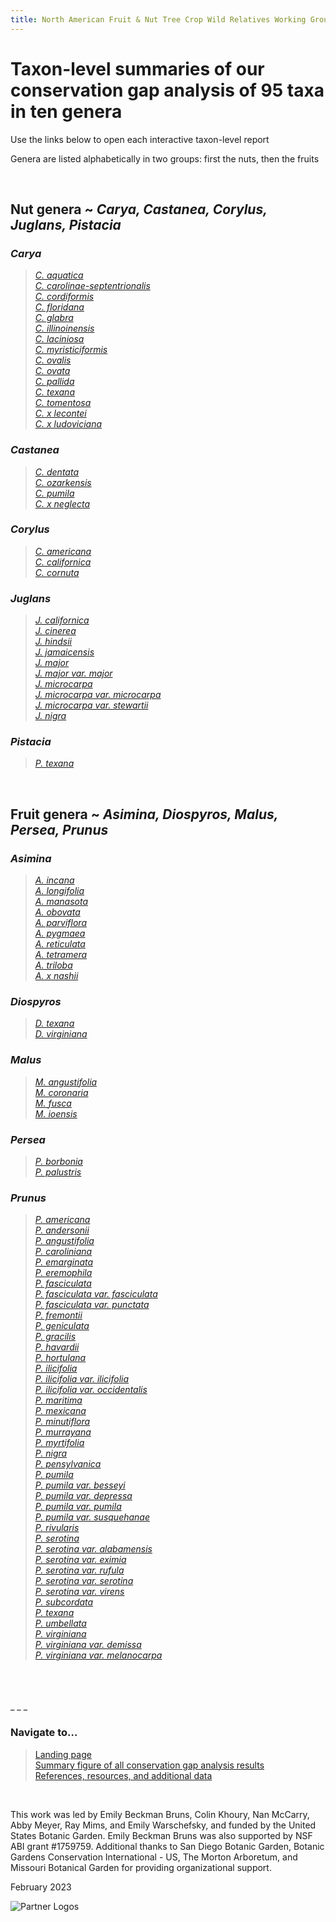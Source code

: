 ```yaml
---
title: North American Fruit & Nut Tree Crop Wild Relatives Working Group
---
```

<!-- Google tag (gtag.js) -->
<script async src="https://www.googletagmanager.com/gtag/js?id=G-HC36QREGFE"></script>
<script>
  window.dataLayer = window.dataLayer || [];
  function gtag(){dataLayer.push(arguments);}
  gtag('js', new Date());

  gtag('config', 'G-HC36QREGFE');
</script>

# Taxon-level summaries of our conservation gap analysis of 95 taxa in ten genera

Use the links below to open each interactive taxon-level report

Genera are listed alphabetically in two groups: first the nuts, then the fruits

<br>

## **Nut genera** ~ *Carya, Castanea, Corylus, Juglans, Pistacia* 

### *Carya*

><a href="https://NorthAmericanFruitNutTreeCWR.github.io/taxon-summaries/Carya_aquatica_SummaryReport.html" target="_blank">*C. aquatica*</a><br>
 <a href="https://NorthAmericanFruitNutTreeCWR.github.io/taxon-summaries/Carya_carolinae-septentrionalis_SummaryReport.html" target="_blank">*C. carolinae-septentrionalis*</a><br>
 <a href="https://NorthAmericanFruitNutTreeCWR.github.io/taxon-summaries/Carya_cordiformis_SummaryReport.html" target="_blank">*C. cordiformis*</a><br>
 <a href="https://NorthAmericanFruitNutTreeCWR.github.io/taxon-summaries/Carya_floridana_SummaryReport.html" target="_blank">*C. floridana*</a><br>
 <a href="https://NorthAmericanFruitNutTreeCWR.github.io/taxon-summaries/Carya_glabra_SummaryReport.html" target="_blank">*C. glabra*</a><br>
 <a href="https://NorthAmericanFruitNutTreeCWR.github.io/taxon-summaries/Carya_illinoinensis_SummaryReport.html" target="_blank">*C. illinoinensis*</a><br>
 <a href="https://NorthAmericanFruitNutTreeCWR.github.io/taxon-summaries/Carya_laciniosa_SummaryReport.html" target="_blank">*C. laciniosa*</a><br>
 <a href="https://NorthAmericanFruitNutTreeCWR.github.io/taxon-summaries/Carya_myristiciformis_SummaryReport.html" target="_blank">*C. myristiciformis*</a><br>
 <a href="https://NorthAmericanFruitNutTreeCWR.github.io/taxon-summaries/Carya_ovalis_SummaryReport.html" target="_blank">*C. ovalis*</a><br>
 <a href="https://NorthAmericanFruitNutTreeCWR.github.io/taxon-summaries/Carya_ovata_SummaryReport.html" target="_blank">*C. ovata*</a><br>
 <a href="https://NorthAmericanFruitNutTreeCWR.github.io/taxon-summaries/Carya_pallida_SummaryReport.html" target="_blank">*C. pallida*</a><br>
 <a href="https://NorthAmericanFruitNutTreeCWR.github.io/taxon-summaries/Carya_texana_SummaryReport.html" target="_blank">*C. texana*</a><br>
 <a href="https://NorthAmericanFruitNutTreeCWR.github.io/taxon-summaries/Carya_tomentosa_SummaryReport.html" target="_blank">*C. tomentosa*</a><br>
 <a href="https://NorthAmericanFruitNutTreeCWR.github.io/taxon-summaries/Carya_x_lecontei_SummaryReport.html" target="_blank">*C. x lecontei*</a><br>
 <a href="https://NorthAmericanFruitNutTreeCWR.github.io/taxon-summaries/Carya_x_ludoviciana_SummaryReport.html" target="_blank">*C. x ludoviciana*</a>
 
### *Castanea*

><a href="https://NorthAmericanFruitNutTreeCWR.github.io/taxon-summaries/Castanea_dentata_SummaryReport.html" target="_blank">*C. dentata*</a><br>
 <a href="https://NorthAmericanFruitNutTreeCWR.github.io/taxon-summaries/Castanea_ozarkensis_SummaryReport.html" target="_blank">*C. ozarkensis*</a><br>
 <a href="https://NorthAmericanFruitNutTreeCWR.github.io/taxon-summaries/Castanea_pumila_SummaryReport.html" target="_blank">*C. pumila*</a><br>
 <a href="https://NorthAmericanFruitNutTreeCWR.github.io/taxon-summaries/Castanea_x_neglecta_SummaryReport.html" target="_blank">*C. x neglecta*</a>
   
### *Corylus*

><a href="https://NorthAmericanFruitNutTreeCWR.github.io/taxon-summaries/Corylus_americana_SummaryReport.html" target="_blank">*C. americana*</a><br>
 <a href="https://NorthAmericanFruitNutTreeCWR.github.io/taxon-summaries/Corylus_californica_SummaryReport.html" target="_blank">*C. californica*</a><br>
 <a href="https://NorthAmericanFruitNutTreeCWR.github.io/taxon-summaries/Corylus_cornuta_SummaryReport.html" target="_blank">*C. cornuta*</a>

### *Juglans*

><a href="https://NorthAmericanFruitNutTreeCWR.github.io/taxon-summaries/Juglans_californica_SummaryReport.html" target="_blank">*J. californica*</a><br>
 <a href="https://NorthAmericanFruitNutTreeCWR.github.io/taxon-summaries/Juglans_cinerea_SummaryReport.html" target="_blank">*J. cinerea*</a><br>
 <a href="https://NorthAmericanFruitNutTreeCWR.github.io/taxon-summaries/Juglans_hindsii_SummaryReport.html" target="_blank">*J. hindsii*</a><br>
 <a href="https://NorthAmericanFruitNutTreeCWR.github.io/taxon-summaries/Juglans_jamaicensis_SummaryReport.html" target="_blank">*J. jamaicensis*</a><br>
 <a href="https://NorthAmericanFruitNutTreeCWR.github.io/taxon-summaries/Juglans_major_SummaryReport.html" target="_blank">*J. major*</a><br>
 <a href="https://NorthAmericanFruitNutTreeCWR.github.io/taxon-summaries/Juglans_major_var._major_SummaryReport.html" target="_blank">*J. major var. major*</a><br>
 <a href="https://NorthAmericanFruitNutTreeCWR.github.io/taxon-summaries/Juglans_microcarpa_SummaryReport.html" target="_blank">*J. microcarpa*</a><br>
 <a href="https://NorthAmericanFruitNutTreeCWR.github.io/taxon-summaries/Juglans_microcarpa_var._microcarpa_SummaryReport.html" target="_blank">*J. microcarpa var. microcarpa*</a><br>
 <a href="https://NorthAmericanFruitNutTreeCWR.github.io/taxon-summaries/Juglans_microcarpa_var._stewartii_SummaryReport.html" target="_blank">*J. microcarpa var. stewartii*</a><br>
 <a href="https://NorthAmericanFruitNutTreeCWR.github.io/taxon-summaries/Juglans_nigra_SummaryReport.html" target="_blank">*J. nigra*</a>
 
### *Pistacia*

><a href="https://NorthAmericanFruitNutTreeCWR.github.io/taxon-summaries/Pistacia_texana_SummaryReport.html" target="_blank">*P. texana*</a>

<br>

## **Fruit genera** ~ *Asimina, Diospyros, Malus, Persea, Prunus* 

### *Asimina*

><a href="https://NorthAmericanFruitNutTreeCWR.github.io/taxon-summaries/Asimina_incana_SummaryReport.html" target="_blank">*A. incana*</a><br>
 <a href="https://NorthAmericanFruitNutTreeCWR.github.io/taxon-summaries/Asimina_longifolia_SummaryReport.html" target="_blank">*A. longifolia*</a><br>
 <a href="https://NorthAmericanFruitNutTreeCWR.github.io/taxon-summaries/Asimina_manasota_SummaryReport.html" target="_blank">*A. manasota*</a><br>
 <a href="https://NorthAmericanFruitNutTreeCWR.github.io/taxon-summaries/Asimina_obovata_SummaryReport.html" target="_blank">*A. obovata*</a><br>
 <a href="https://NorthAmericanFruitNutTreeCWR.github.io/taxon-summaries/Asimina_parviflora_SummaryReport.html" target="_blank">*A. parviflora*</a><br>
 <a href="https://NorthAmericanFruitNutTreeCWR.github.io/taxon-summaries/Asimina_pygmaea_SummaryReport.html" target="_blank">*A. pygmaea*</a><br>
 <a href="https://NorthAmericanFruitNutTreeCWR.github.io/taxon-summaries/Asimina_reticulata_SummaryReport.html" target="_blank">*A. reticulata*</a><br>
 <a href="https://NorthAmericanFruitNutTreeCWR.github.io/taxon-summaries/Asimina_tetramera_SummaryReport.html" target="_blank">*A. tetramera*</a><br>
 <a href="https://NorthAmericanFruitNutTreeCWR.github.io/taxon-summaries/Asimina_triloba_SummaryReport.html" target="_blank">*A. triloba*</a><br>
 <a href="https://NorthAmericanFruitNutTreeCWR.github.io/taxon-summaries/Asimina_x_nashii_SummaryReport.html" target="_blank">*A. x nashii*</a>

### *Diospyros*

><a href="https://NorthAmericanFruitNutTreeCWR.github.io/taxon-summaries/Diospyros_texana_SummaryReport.html" target="_blank">*D. texana*</a><br>
 <a href="https://NorthAmericanFruitNutTreeCWR.github.io/taxon-summaries/Diospyros_virginiana_SummaryReport.html" target="_blank">*D. virginiana*</a>

### *Malus*

><a href="https://NorthAmericanFruitNutTreeCWR.github.io/taxon-summaries/Malus_angustifolia_SummaryReport.html" target="_blank">*M. angustifolia*</a><br>
 <a href="https://NorthAmericanFruitNutTreeCWR.github.io/taxon-summaries/Malus_coronaria_SummaryReport.html" target="_blank">*M. coronaria*</a><br>
 <a href="https://NorthAmericanFruitNutTreeCWR.github.io/taxon-summaries/Malus_fusca_SummaryReport.html" target="_blank">*M. fusca*</a><br>
 <a href="https://NorthAmericanFruitNutTreeCWR.github.io/taxon-summaries/Malus_ioensis_SummaryReport.html" target="_blank">*M. ioensis*</a>
 
### *Persea*

><a href="https://NorthAmericanFruitNutTreeCWR.github.io/taxon-summaries/Persea_borbonia_SummaryReport.html" target="_blank">*P. borbonia*</a><br>
 <a href="https://NorthAmericanFruitNutTreeCWR.github.io/taxon-summaries/Persea_palustris_SummaryReport.html" target="_blank">*P. palustris*</a>

### *Prunus*

><a href="https://NorthAmericanFruitNutTreeCWR.github.io/taxon-summaries/Prunus_americana_SummaryReport.html" target="_blank">*P. americana*</a><br>
 <a href="https://NorthAmericanFruitNutTreeCWR.github.io/taxon-summaries/Prunus_andersonii_SummaryReport.html" target="_blank">*P. andersonii*</a><br>
 <a href="https://NorthAmericanFruitNutTreeCWR.github.io/taxon-summaries/Prunus_angustifolia_SummaryReport.html" target="_blank">*P. angustifolia*</a><br>
 <a href="https://NorthAmericanFruitNutTreeCWR.github.io/taxon-summaries/Prunus_caroliniana_SummaryReport.html" target="_blank">*P. caroliniana*</a><br>
 <a href="https://NorthAmericanFruitNutTreeCWR.github.io/taxon-summaries/Prunus_emarginata_SummaryReport.html" target="_blank">*P. emarginata*</a><br>
 <a href="https://NorthAmericanFruitNutTreeCWR.github.io/taxon-summaries/Prunus_eremophila_SummaryReport.html" target="_blank">*P. eremophila*</a><br>
 <a href="https://NorthAmericanFruitNutTreeCWR.github.io/taxon-summaries/Prunus_fasciculata_SummaryReport.html" target="_blank">*P. fasciculata*</a><br>
 <a href="https://NorthAmericanFruitNutTreeCWR.github.io/taxon-summaries/Prunus_fasciculata_var._fasciculata_SummaryReport.html" target="_blank">*P. fasciculata var. fasciculata*</a><br>
 <a href="https://NorthAmericanFruitNutTreeCWR.github.io/taxon-summaries/Prunus_fasciculata_var._punctata_SummaryReport.html" target="_blank">*P. fasciculata var. punctata*</a><br>
 <a href="https://NorthAmericanFruitNutTreeCWR.github.io/taxon-summaries/Prunus_fremontii_SummaryReport.html" target="_blank">*P. fremontii*</a><br>
 <a href="https://NorthAmericanFruitNutTreeCWR.github.io/taxon-summaries/Prunus_geniculata_SummaryReport.html" target="_blank">*P. geniculata*</a><br>
 <a href="https://NorthAmericanFruitNutTreeCWR.github.io/taxon-summaries/Prunus_gracilis_SummaryReport.html" target="_blank">*P. gracilis*</a><br>
 <a href="https://NorthAmericanFruitNutTreeCWR.github.io/taxon-summaries/Prunus_havardii_SummaryReport.html" target="_blank">*P. havardii*</a><br>
 <a href="https://NorthAmericanFruitNutTreeCWR.github.io/taxon-summaries/Prunus_hortulana_SummaryReport.html" target="_blank">*P. hortulana*</a><br>
 <a href="https://NorthAmericanFruitNutTreeCWR.github.io/taxon-summaries/Prunus_ilicifolia_SummaryReport.html" target="_blank">*P. ilicifolia*</a><br>
 <a href="https://NorthAmericanFruitNutTreeCWR.github.io/taxon-summaries/Prunus_ilicifolia_var._ilicifolia_SummaryReport.html" target="_blank">*P. ilicifolia var. ilicifolia*</a><br>
 <a href="https://NorthAmericanFruitNutTreeCWR.github.io/taxon-summaries/Prunus_ilicifolia_var._occidentalis_SummaryReport.html" target="_blank">*P. ilicifolia var. occidentalis*</a><br>
 <a href="https://NorthAmericanFruitNutTreeCWR.github.io/taxon-summaries/Prunus_maritima_SummaryReport.html" target="_blank">*P. maritima*</a><br>
 <a href="https://NorthAmericanFruitNutTreeCWR.github.io/taxon-summaries/Prunus_mexicana_SummaryReport.html" target="_blank">*P. mexicana*</a><br>
 <a href="https://NorthAmericanFruitNutTreeCWR.github.io/taxon-summaries/Prunus_minutiflora_SummaryReport.html" target="_blank">*P. minutiflora*</a><br>
 <a href="https://NorthAmericanFruitNutTreeCWR.github.io/taxon-summaries/Prunus_murrayana_SummaryReport.html" target="_blank">*P. murrayana*</a><br>
 <a href="https://NorthAmericanFruitNutTreeCWR.github.io/taxon-summaries/Prunus_myrtifolia_SummaryReport.html" target="_blank">*P. myrtifolia*</a><br>
 <a href="https://NorthAmericanFruitNutTreeCWR.github.io/taxon-summaries/Prunus_nigra_SummaryReport.html" target="_blank">*P. nigra*</a><br>
 <a href="https://NorthAmericanFruitNutTreeCWR.github.io/taxon-summaries/Prunus_pensylvanica_SummaryReport.html" target="_blank">*P. pensylvanica*</a><br>
 <a href="https://NorthAmericanFruitNutTreeCWR.github.io/taxon-summaries/Prunus_pumila_SummaryReport.html" target="_blank">*P. pumila*</a><br>
 <a href="https://NorthAmericanFruitNutTreeCWR.github.io/taxon-summaries/Prunus_pumila_var._besseyi_SummaryReport.html" target="_blank">*P. pumila var. besseyi*</a><br>
 <a href="https://NorthAmericanFruitNutTreeCWR.github.io/taxon-summaries/Prunus_pumila_var._depressa_SummaryReport.html" target="_blank">*P. pumila var. depressa*</a><br>
 <a href="https://NorthAmericanFruitNutTreeCWR.github.io/taxon-summaries/Prunus_pumila_var._pumila_SummaryReport.html" target="_blank">*P. pumila var. pumila*</a><br>
 <a href="https://NorthAmericanFruitNutTreeCWR.github.io/taxon-summaries/Prunus_pumila_var._susquehanae_SummaryReport.html" target="_blank">*P. pumila var. susquehanae*</a><br>
 <a href="https://NorthAmericanFruitNutTreeCWR.github.io/taxon-summaries/Prunus_rivularis_SummaryReport.html" target="_blank">*P. rivularis*</a><br>
 <a href="https://NorthAmericanFruitNutTreeCWR.github.io/taxon-summaries/Prunus_serotina_SummaryReport.html" target="_blank">*P. serotina*</a><br>
 <a href="https://NorthAmericanFruitNutTreeCWR.github.io/taxon-summaries/Prunus_serotina_var._alabamensis_SummaryReport.html" target="_blank">*P. serotina var. alabamensis*</a><br>
 <a href="https://NorthAmericanFruitNutTreeCWR.github.io/taxon-summaries/Prunus_serotina_var._eximia_SummaryReport.html" target="_blank">*P. serotina var. eximia*</a><br>
 <a href="https://NorthAmericanFruitNutTreeCWR.github.io/taxon-summaries/Prunus_serotina_var._rufula_SummaryReport.html" target="_blank">*P. serotina var. rufula*</a><br>
 <a href="https://NorthAmericanFruitNutTreeCWR.github.io/taxon-summaries/Prunus_serotina_var._serotina_SummaryReport.html" target="_blank">*P. serotina var. serotina*</a><br>
 <a href="https://NorthAmericanFruitNutTreeCWR.github.io/taxon-summaries/Prunus_serotina_var._virens_SummaryReport.html" target="_blank">*P. serotina var. virens*</a><br>
 <a href="https://NorthAmericanFruitNutTreeCWR.github.io/taxon-summaries/Prunus_subcordata_SummaryReport.html" target="_blank">*P. subcordata*</a><br>
 <a href="https://NorthAmericanFruitNutTreeCWR.github.io/taxon-summaries/Prunus_texana_SummaryReport.html" target="_blank">*P. texana*</a><br>
 <a href="https://NorthAmericanFruitNutTreeCWR.github.io/taxon-summaries/Prunus_umbellata_SummaryReport.html" target="_blank">*P. umbellata*</a><br>
 <a href="https://NorthAmericanFruitNutTreeCWR.github.io/taxon-summaries/Prunus_virginiana_SummaryReport.html" target="_blank">*P. virginiana*</a><br>
 <a href="https://NorthAmericanFruitNutTreeCWR.github.io/taxon-summaries/Prunus_virginiana_var._demissa_SummaryReport.html" target="_blank">*P. virginiana var. demissa*</a><br>
 <a href="https://NorthAmericanFruitNutTreeCWR.github.io/taxon-summaries/Prunus_virginiana_var._melanocarpa_SummaryReport.html" target="_blank">*P. virginiana var. melanocarpa*</a>

<br>
<br>
<br>
_ _ _
<br>

### Navigate to…
> <a href="https://NorthAmericanFruitNutTreeCWR.github.io" target="_blank">Landing page</a><br>
  <a href="https://NorthAmericanFruitNutTreeCWR.github.io/pages/summaryfig" target="_blank">Summary figure of all conservation gap analysis results</a><br>
  <a href="https://NorthAmericanFruitNutTreeCWR.github.io/pages/references" target="_blank">References, resources, and additional data</a>

<br>

This work was led by Emily Beckman Bruns, Colin Khoury, Nan McCarry, Abby Meyer, Ray Mims, and Emily Warschefsky, and funded by the United States Botanic Garden. Emily Beckman Bruns was also supported by NSF ABI grant #1759759. Additional thanks to San Diego Botanic Garden, Botanic Gardens Conservation International - US, The Morton Arboretum, and Missouri Botanical Garden for providing organizational support. 

February 2023

<img src="https://NorthAmericanFruitNutTreeCWR.github.io/pages/partner-logos-composite.png" alt="Partner Logos"/>